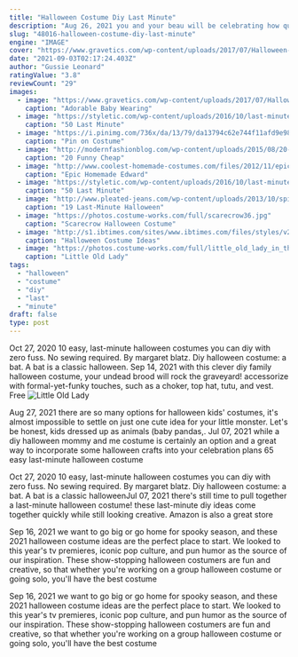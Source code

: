 ```yaml
---
title: "Halloween Costume Diy Last Minute"
description: "Aug 26, 2021 you and your beau will be celebrating how quick and easy this fun last-minute diy easy halloween costume is all night long. See more at dress up buttercup. 48  61. Via"
slug: "48016-halloween-costume-diy-last-minute"
engine: "IMAGE"
cover: "https://www.gravetics.com/wp-content/uploads/2017/07/Halloween-costume-2017.jpg"
date: "2021-09-03T02:17:24.403Z"
author: "Gussie Leonard"
ratingValue: "3.8"
reviewCount: "29"
images:
  - image: "https://www.gravetics.com/wp-content/uploads/2017/07/Halloween-costume-2017.jpg"
    caption: "Adorable Baby Wearing"
  - image: "https://styletic.com/wp-content/uploads/2016/10/last-minute-halloween-costumes/10-last-minute-halloween-costume-ideas.jpg"
    caption: "50 Last Minute"
  - image: "https://i.pinimg.com/736x/da/13/79/da13794c62e744f11afd9e98ddbce875--halloween-costume-for-men-cool-costumes.jpg"
    caption: "Pin on Costume"
  - image: "http://modernfashionblog.com/wp-content/uploads/2015/08/20-Funny-Cheap-Easy-Homemade-Halloween-Costumes-Ideas-2015-13.jpg"
    caption: "20 Funny Cheap"
  - image: "http://www.coolest-homemade-costumes.com/files/2012/11/epic-edward-scissorhands-for-6-yr-old-boy-24712-529x800.jpg"
    caption: "Epic Homemade Edward"
  - image: "https://styletic.com/wp-content/uploads/2016/10/last-minute-halloween-costumes/10-last-minute-halloween-costume-ideas-7.jpg"
    caption: "50 Last Minute"
  - image: "http://www.pleated-jeans.com/wp-content/uploads/2013/10/spice-rack-mashable-1.jpg"
    caption: "19 Last-Minute Halloween"
  - image: "https://photos.costume-works.com/full/scarecrow36.jpg"
    caption: "Scarecrow Halloween Costume"
  - image: "http://s1.ibtimes.com/sites/www.ibtimes.com/files/styles/v2_article_large/public/2013/10/30/miley-cyrus-halloween-costume.PNG?itok=TF6OIsSO"
    caption: "Halloween Costume Ideas"
  - image: "https://photos.costume-works.com/full/little_old_lady_in_the_shoe1.jpg"
    caption: "Little Old Lady"
tags:
  - "halloween"
  - "costume"
  - "diy"
  - "last"
  - "minute"
draft: false
type: post
---
```


Oct 27, 2020 10 easy, last-minute halloween costumes you can diy with zero fuss. No sewing required. By margaret blatz.  Diy halloween costume: a bat. A bat is a classic halloween. Sep 14, 2021 with this clever diy family halloween costume, your undead brood will rock the graveyard! accessorize with formal-yet-funky touches, such as a choker, top hat, tutu, and vest. Free
![Little Old Lady](https://photos.costume-works.com/full/little_old_lady_in_the_shoe1.jpg "Little Old Lady")

Aug 27, 2021 there are so many options for halloween kids&#39; costumes, it&#39;s almost impossible to settle on just one cute idea for your little monster. Let&#39;s be honest, kids dressed up as animals (baby pandas,. Jul 07, 2021 while a diy halloween mommy and me costume is certainly an option  and a great way to incorporate some halloween crafts into your celebration plans  65 easy last-minute halloween costume
<!--inArticleAds-->

<!--galleryOne-->

Oct 27, 2020 10 easy, last-minute halloween costumes you can diy with zero fuss. No sewing required. By margaret blatz.  Diy halloween costume: a bat. A bat is a classic halloweenJul 07, 2021 there's still time to pull together a last-minute halloween costume! these last-minute diy ideas come together quickly while still looking creative. Amazon is also a great store
<!--inArticleAds-->

<!--galleryTwo-->

Sep 16, 2021 we want to go big or go home for spooky season, and these 2021 halloween costume ideas are the perfect place to start. We looked to this year's tv premieres, iconic pop culture, and pun humor as the source of our inspiration. These show-stopping halloween costumers are fun and creative, so that whether you're working on a group halloween costume or going solo, you'll have the best costume
<!--galleryThree-->

Sep 16, 2021 we want to go big or go home for spooky season, and these 2021 halloween costume ideas are the perfect place to start. We looked to this year's tv premieres, iconic pop culture, and pun humor as the source of our inspiration. These show-stopping halloween costumers are fun and creative, so that whether you're working on a group halloween costume or going solo, you'll have the best costume